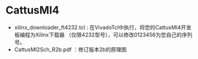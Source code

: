 # CattusMI4
- xilinx_downloader_ft4232.tcl : 在VivadoTcl中执行，将您的CattusMI4开发板编程为Xilinx下载器 （仅限4232型号），可以修改0123456为您自己的序列号。
- CattusMI2Sch_R2b.pdf ：修订版本2b的原理图
